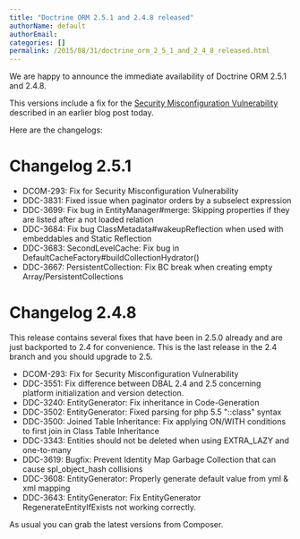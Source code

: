 ```yaml
---
title: "Doctrine ORM 2.5.1 and 2.4.8 released"
authorName: default
authorEmail:
categories: []
permalink: /2015/08/31/doctrine_orm_2_5_1_and_2_4_8_released.html
---
```

We are happy to announce the immediate availability of Doctrine ORM
2.5.1 and 2.4.8.

This versions include a fix for the [Security Misconfiguration
Vulnerability](https://www.doctrine-project.org/2015/08/31/security_misconfiguration_vulnerability_in_various_doctrine_projects.html)
described in an earlier blog post today.

Here are the changelogs:

Changelog 2.5.1
===============

-   DCOM-293: Fix for Security Misconfiguration Vulnerability
-   DDC-3831: Fixed issue when paginator orders by a subselect
    expression
-   DDC-3699: Fix bug in EntityManager\#merge: Skipping properties if
    they are listed after a not loaded relation
-   DDC-3684: Fix bug ClassMetadata\#wakeupReflection when used with
    embeddables and Static Reflection
-   DDC-3683: SecondLevelCache: Fix bug in
    DefaultCacheFactory\#buildCollectionHydrator()
-   DDC-3667: PersistentCollection: Fix BC break when creating empty
    Array/PersistentCollections

Changelog 2.4.8
===============

This release contains several fixes that have been in 2.5.0 already and
are just backported to 2.4 for convenience. This is the last release in
the 2.4 branch and you should upgrade to 2.5.

-   DCOM-293: Fix for Security Misconfiguration Vulnerability
-   DDC-3551: Fix difference between DBAL 2.4 and 2.5 concerning
    platform initialization and version detection.
-   DDC-3240: EntityGenerator: Fix inheritance in Code-Generation
-   DDC-3502: EntityGenerator: Fixed parsing for php 5.5 "::class"
    syntax
-   DDC-3500: Joined Table Inheritance: Fix applying ON/WITH conditions
    to first join in Class Table Inheritance
-   DDC-3343: Entities should not be deleted when using EXTRA\_LAZY and
    one-to-many
-   DDC-3619: Bugfix: Prevent Identity Map Garbage Collection that can
    cause spl\_object\_hash collisions
-   DDC-3608: EntityGenerator: Properly generate default value from yml
    & xml mapping
-   DDC-3643: EntityGenerator: Fix EntityGenerator
    RegenerateEntityIfExists not working correctly.

As usual you can grab the latest versions from Composer.
